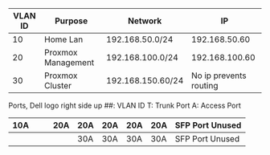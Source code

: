 
| VLAN ID | Purpose            | Network           | IP                     |
| ------- | ------------------ | ----------------- | ---------------------- |
| 10      | Home Lan           | 192.168.50.0/24   | 192.168.50.60          |
| 20      | Proxmox Management | 192.168.100.0/24  | 192.168.100.60         |
| 30      | Proxmox Cluster    | 192.168.150.60/24 | No ip prevents routing |

Ports, Dell logo right side up
##: VLAN ID
T: Trunk Port
A: Access Port

| 10A |     |     | 20A | 20A | 20A | 20A | 20A | SFP Port Unused |
| --- | --- | --- | --- | --- | --- | --- | --- | --------------- |
|     |     |     |     | 30A | 30A | 30A | 30A | SFP Port Unused |
